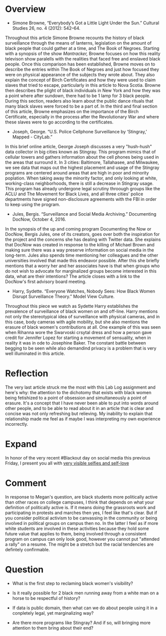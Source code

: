 # Overview

* Simone Browne, “Everybody’s Got a Little Light Under the Sun.” Cultural Studies 26, no. 4 (2012): 542–64.

Throughout this article Simone Browne recounts the history of black surveillance through the means of lanterns, legislation on the amount of black people that could gather at a time, and The Book of Negroes. Starting with a synopsis of the show *Mantracker,* Browne focuses on how this reality televison show paralells with the realities that faced free and enslaved black people. Once this comparison has been established, Browne moves on to describe the entries within The Book of Negroes and just how focused they were on physical appearance of the subjects they wrote about. They also explain the concept of Birch Certificates and how they were used to claim slaves that tried to escape, particularly in this article to Nova Scotia. Browne then describes the plight of black individuals in New York and how they was a point where after sundown, there had to be 1 lamp for 3 black people. During this section, readers also learn about the public dance rituals that many black slaves were forced to be a part of. In the third and final section of this article, Browne emphasizes on the importance of the Birch Certificate, especially in the process after the Revolutionary War and where these slaves were to go according to the certificates.

* Joseph, George. “U.S. Police Cellphone Surveillance by ‘Stingray,’ Mapped - CityLab.”

In this brief online article, George Joseph discusses a very "hush-hush" data collector in big cities known as Stingray. This program mimics that of cellular towers and gathers information about the cell phones being used in the areas that surround it. In 3 cities: Baltimore, Tallahasee, and Milwaukee, we see data that maps out the highest placement and usage of the Stingray programs are centered around areas that are high in poor and minority poplation. When taking away the minority factor, and only looking at white, working-class neighborhoods, there is still a decrease in Stingray usage. This program has already undergone legal scrutiny throough groups like the ACLU and The Movement for Black Lives, and all three cities' police departments have signed non-disclosure agreements with the FBI in order to keep using the program.

* Jules, Bergis. “Surveillance and Social Media Archiving.” Documenting DocNow, October 4, 2016.

In the synopsis of the up and coming program Documenting the Now or DocNow, Bergis Jules, one of its creators, goes over both the inspiration for the project and the concerns she has dealing with Twitter data. She explains that DocNow was created in response to the killing of Michael Brown and making sure there was a way preserve information on social media in the long-term. Jules also spends time mentioning her colleagues and the other universities involved that made this endeavor possible. After this she briefly mentions that a worry her and her associates have is that when groups who do not wish to advocate for marginalized groups become interested in this data, what are their intentions? The article closes with a link to the DocNow's first advisory board meeting.

* Harry, Sydette. “Everyone Watches, Nobody Sees: How Black Women Disrupt Surveillance Theory.” Model View Culture.

Throughout this piece we watch as Sydette Harry establishes the prevalence of surveillance of black women on and off-line. Harry mentions not only the stereotypical idea of surveillance with physical cameras, and in this case, body cameras with agile mobility, but she also mentions the erasure of black women's contributions at all. One example of this was seen when Rihanna wore the Swarvoski crsytal dress and how a person gave credit for Jennifer Lopez for starting a movement of sensuality, when in reality it was in ode to Josephine Baker. The constant battle between begging to be seen while also demandind privacy is a problem that is very well illuminated in this article.


# Reflection

The very last article struck me the most with this Lab Log assignment and here's why: the attention to the dichotomy that exists with black women being fetishized to a point of obsession and simultaneously a point of erasure. It's a concept that I have never been able to put into words around other people, and to be able to read about it in an article that is clear and concise was not only refreshing but relieving. My inability to explain that relationship made me feel as if maybe I was interpreting my own experience incorrectly.


# Expand

In honor of the very recent #Blackout day on social media this previous Friday, I present you all with [very visible selfies and self-love](https://www.tumblr.com/search/blackout)


# Comment

In response to Megan's question, are black students more politically active than other races on college campuses, I think that depends on what your definition of politically active is. If it means doing the grassroots work and participating in protests and marches then yes, I feel like that's clear. But if you consider political activism to be canvassing in the community or being involved in political groups on campus then no. In the latter I feel as if more white students are involved in these activities because they hold some future value that applies to them, being involved through a consistent program on campus can only look good, however you cannot put "attended a rally" on a resume. The might be a stretch but the racial tendencies are defintely confirmable.


# Question

* What is the first step to reclaming black women's visibility?

* Is it really possible for 2 black men running away from a white man on a horse to be respectful of history?

* If data is public domain, then what can we do about people using it in a conpletely legal, yet marginalizing way?

* Are there more programs like Stingray? And if so, will bringing more attention to them bring about their end?

